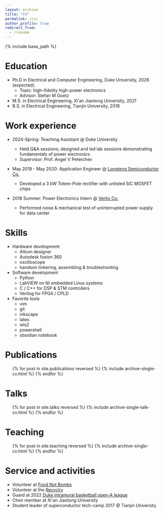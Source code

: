 ```yaml
---
layout: archive
title: "CV"
permalink: /cv/
author_profile: true
redirect_from:
  - /resume
---
```


{% include base_path %}

Education
======
* Ph.D in Electrical and Computer Engineering, Duke University, 2026 (expected). 
  * Topic: high-fidelity high-power electronics
  * Advisor: Stefan M Goetz
* M.S. in Electrical Engineering, Xi'an Jiaotong University, 2021
* B.S. in Electrical Engineering, Tianjin University, 2018

Work experience
======
* 2024-Spring: Teaching Assistant @ Duke University
  * Held Q&A sessions; designed and led lab sessions demonstrating fundamentals of power electronics
  * Supervisor: Prof. Angel V Peterchev

* May 2019 - May 2020: Application Engineer @ [Longteng Semiconductor Co.](https://www.lonten.cc/)
  * Developed a 3 kW Totem-Pole rectifier with unlisted SiC MOSFET chips

* 2018 Summer: Power Electronics Intern @ [Vertiv Co.](https://www.vertiv.com/en-us/)
  * Performed noise & mechanical test of uninterrupted power supply for data center
  
Skills
======
* Hardware development
  * Altium designer
  * Autodesk fusion 360
  * oscilloscope
  * handson tinkering, assembling & troubleshooting
* Software development
  * Python
  * LabVIEW on NI embedded Linux systems
  * C / C++ for DSP & STM controllers
  * Verilog for FPGA / CPLD
* Favorite tools
  * vim
  * git
  * inkscape
  * latex
  * wls2
  * powershell
  * obsidian notebook



Publications
======
  <ul>{% for post in site.publications reversed %}
    {% include archive-single-cv.html %}
  {% endfor %}</ul>
  
Talks
======
  <ul>{% for post in site.talks reversed %}
    {% include archive-single-talk-cv.html  %}
  {% endfor %}</ul>
  
Teaching
======
  <ul>{% for post in site.teaching reversed %}
    {% include archive-single-cv.html %}
  {% endfor %}</ul>
  
Service and activities
======
* Volunteer at [Food Not Bombs](https://en.wikipedia.org/wiki/Food_Not_Bombs)
* Volunteer at the [Recyclry](https://www.recyclery.org/)
* Guard at 2022 [Duke intramural basketball open-A league](https://www.imleagues.com/spa/sport/35f401b671cc4caa98af4636139635db/home#sportname)
* Choir member at Xi'an Jiaotong University
* Student leader of superconductor tech-camp 2017 @ Tianjin University
